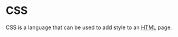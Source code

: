 # CSS

CSS is a language that can be used to add style to an [HTML](/wiki/HTML) page.

    
    
    